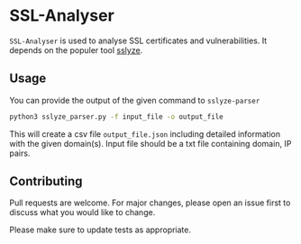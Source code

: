 # SSL-Analyser
```SSL-Analyser``` is used to analyse SSL certificates and vulnerabilities. It depends on the populer tool [sslyze](https://github.com/nabla-c0d3/sslyze).
## Usage
You can provide the output of the given command to ```sslyze-parser```
```bash
python3 sslyze_parser.py -f input_file -o output_file
```
This will create a csv file ```output_file.json``` including detailed information with the given domain(s). Input file should be a txt file containing domain, IP pairs.
## Contributing
Pull requests are welcome. For major changes, please open an issue first to discuss what you would like to change.

Please make sure to update tests as appropriate.

